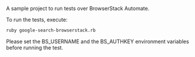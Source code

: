 A sample project to run tests over BrowserStack Automate.

To run the tests, execute:

```bash
ruby google-search-browserstack.rb
```

Please set the BS_USERNAME and the BS_AUTHKEY environment variables before running the test.

